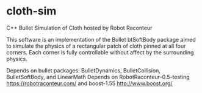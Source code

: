 # cloth-sim
C++ Bullet Simulation of Cloth hosted by Robot Raconteur

This software is an implementation of the Bullet btSoftBody package aimed to simulate the physics of a rectangular
patch of cloth pinned at all four corners.  Each corner is fully controllable without affect by the surrounding physics.

Depends on bullet packages: BulletDynamics, BulletCollision, BulletSoftBody, and LinearMath
Depends on RobotRaconteur-0.5-testing https://robotraconteur.com/ and boost-1.55  http://www.boost.org/
